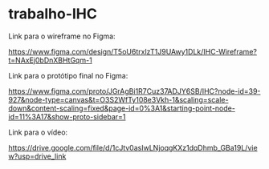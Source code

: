 # trabalho-IHC


Link para o wireframe no Figma:

https://www.figma.com/design/T5oU6trxlzT1J9UAwy1DLk/IHC-Wireframe?t=NAxEj0bDnXBHtGqm-1

Link para o protótipo final no Figma:

https://www.figma.com/proto/JGrAgBi1R7Cuz37ADJY6SB/IHC?node-id=39-927&node-type=canvas&t=O3S2WfTy108e3Vkh-1&scaling=scale-down&content-scaling=fixed&page-id=0%3A1&starting-point-node-id=11%3A17&show-proto-sidebar=1

Link para o vídeo:

https://drive.google.com/file/d/1cJtv0asIwLNjoqgKXz1dqDhmb_GBa19L/view?usp=drive_link
